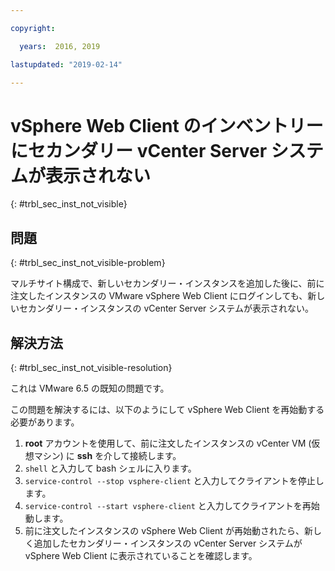 ```yaml
---

copyright:

  years:  2016, 2019

lastupdated: "2019-02-14"

---
```


# vSphere Web Client のインベントリーにセカンダリー vCenter Server システムが表示されない
{: #trbl_sec_inst_not_visible}

## 問題
{: #trbl_sec_inst_not_visible-problem}

マルチサイト構成で、新しいセカンダリー・インスタンスを追加した後に、前に注文したインスタンスの VMware vSphere Web Client にログインしても、新しいセカンダリー・インスタンスの vCenter Server システムが表示されない。

## 解決方法
{: #trbl_sec_inst_not_visible-resolution}

これは VMware 6.5 の既知の問題です。

この問題を解決するには、以下のようにして vSphere Web Client を再始動する必要があります。

1. **root** アカウントを使用して、前に注文したインスタンスの vCenter VM (仮想マシン) に **ssh** を介して接続します。
2. ``shell`` と入力して bash シェルに入ります。
3. `service-control --stop vsphere-client` と入力してクライアントを停止します。
4. `service-control --start vsphere-client` と入力してクライアントを再始動します。
5. 前に注文したインスタンスの vSphere Web Client が再始動されたら、新しく追加したセカンダリー・インスタンスの vCenter Server システムが vSphere Web Client に表示されていることを確認します。
